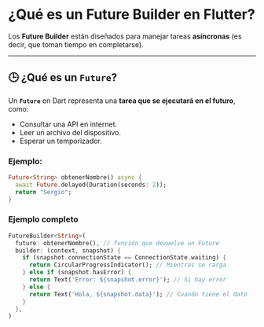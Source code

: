 # ¿Qué es un Future Builder en Flutter?

Los **Future Builder** están diseñados para manejar tareas **asíncronas** (es decir, que toman tiempo en completarse).

---

## 🕒 ¿Qué es un `Future`?

Un **`Future`** en Dart representa una **tarea que se ejecutará en el futuro**, como:

- Consultar una API en internet.
- Leer un archivo del dispositivo.
- Esperar un temporizador.

### Ejemplo:

```dart
Future<String> obtenerNombre() async {
  await Future.delayed(Duration(seconds: 2));
  return "Sergio";
}

```

### Ejemplo completo
```dart
FutureBuilder<String>(
  future: obtenerNombre(), // función que devuelve un Future
  builder: (context, snapshot) {
    if (snapshot.connectionState == ConnectionState.waiting) {
      return CircularProgressIndicator(); // Mientras se carga
    } else if (snapshot.hasError) {
      return Text('Error: ${snapshot.error}'); // Si hay error
    } else {
      return Text('Hola, ${snapshot.data}'); // Cuando tiene el dato
    }
  },
)

```
